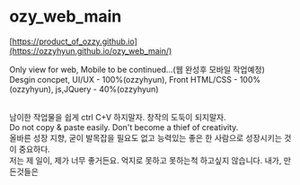 # ozy_web_main
[https://product_of_ozzy.github.io](https://ozzyhyun.github.io/ozy_web_main/)

Only view for web, Mobile to be continued...(웹 완성후 모바일 작업예정)
<br>Desgin concpet, UI/UX - 100%(ozzyhyun), Front HTML/CSS - 100%(ozzyhyun), js,JQuery - 40%(ozzyhyun)

<br>남이한 작업물을 쉽게 ctrl C+V 하지말자. 창작의 도둑이 되지말자. 
<br>Do not copy & paste easily. Don't become a thief of creativity.
<br>올바른 성장 지향, 굳이 발목잡을 필요도 없고 능력있는 좋은 한 사람으로 성장시키는 것이 중요하다.
<br>저는 제 일이, 제가 너무 좋거든요. 억지로 못하고 못하는척 하고싶지 않습니다. 내가, 만든것들은


